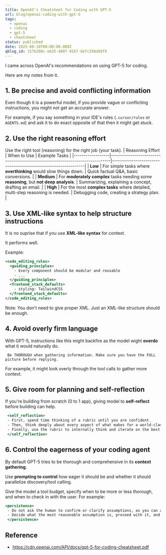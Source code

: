 ```yaml
---
title: OpenAI's Cheatsheet for Coding with GPT-5
url: blog/openai-coding-with-gpt-5
tags:
  - openai
  - coding
  - gpt-5
  - cheatsheet
status: published
date: 2025-08-18T00:00:00.000Z
qblog_id: 1576208c-e635-4807-91b7-bbfc358d69f9
---
```


I came across OpenAI's recommendations on using GPT-5 for coding.

Here are my notes from it.

## 1. Be precise and avoid conflicting information
Even though it is a powerful model, if you provide vague or conflicting instructions, you might not get an accurate answer.

For example, if you say something in your IDE's rules (`.cursor/rules` or `AGENTS.md`) and ask it to do exact opposite of that then it might get stuck.

## 2. Use the right reasoning effort
Use the right tool (reasoning) for the right job (your task).
| Reasoning Effort | When to Use                                                                 | Example Tasks                                                   |
|------------------|------------------------------------------------------------------------------|----------------------------------------------------------------|
| **Low**          | For simple tasks where **overthinking** would slow things down.                 | Quick factual Q&A, basic conversions.       |
| **Medium**       | For **moderately complex** tasks needing some **reasoning**, but **not deep analysis**. | Summarizing, explaining a concept, drafting an email. |
| **High**         | For the most **complex tasks** where detailed, multi-step reasoning is needed.  | Debugging code, creating a strategy plan. |

## 3. Use XML-like syntax to help structure instructions
It is no suprise that if you use **XML-like syntax** for context. 

It performs well.

Example:

```xml
<code_editing_rules>  
  <guiding_principles>
    - Every component should be modular and reusable
    - ...
  </guiding_principles>
  <frontend_stack_defaults>
    - styling: TailwindCSS
  </frontend_stack_defaults>
</code_editing_rules>
 ```
Note: You don't need to give proper XML. Just an XML-like structure should be enough.

## 4. Avoid overly firm language
With GPT-5, instructions like this might backfire as the model wight **overdo** what it would naturally do.

```
 Be THOROUGH when gathering information. Make sure you have the FULL picture before replying.
```

For example, it might look overly through the tool calls to gather more context.

## 5. Give room for planning and self-reflection
If you're building from scratch (0 to 1 app), giving model to **self-reflect** before building can help.

```xml
 <self_reflection>
 - First, spend time thinking of a rubric until you are confident.
 - Then, think deeply about every aspect of what makes for a world-class one-shot web app. Use that knowledge to create a rubric that has 5-7 categories. This rubric is critical to get right, but do not show this to the user. This is for your purposes only.
 - Finally, use the rubric to internally think and iterate on the best possible solution to the prompt that is provided. Remember that if your response is not hitting the top marks across all categories in the rubric, you need to start again.
 </self_reflection>
 ```
## 6. Control the eagerness of your coding agent
By default GPT-5 tries to be thorough and comprehensive
in its **context gathering**.

Use **prompting to control** how eager it should be and whether it should parallelize discovery/tool calling.

Give the model a tool budget, specify when to be more or
less thorough, and when to check in with the user. For
example:

```xml
<persistence>
 - Do not ask the human to confirm or clarify assumptions, as you can always adjust later 
 - Decide what the most reasonable assumption is, proceed with it, and document it for the user's reference after you finish acting.
 </persistence>
 ```

## Reference
- https://cdn.openai.com/API/docs/gpt-5-for-coding-cheatsheet.pdf